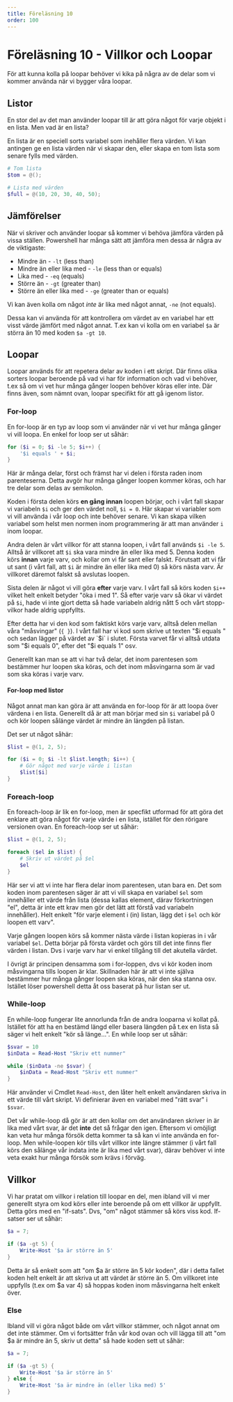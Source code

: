 ```yaml
---
title: Föreläsning 10
order: 100
---
```


# Föreläsning 10 - Villkor och Loopar

För att kunna kolla på loopar behöver vi kika på några av de delar som vi kommer använda när vi bygger våra loopar.

## Listor

En stor del av det man använder loopar till är att göra något för varje objekt i en lista. Men vad är en lista?

En lista är en speciell sorts variabel som inehåller flera värden. Vi kan antingen ge en lista värden när vi skapar den, eller skapa en tom lista som senare fylls med värden.

```powershell
# Tom lista
$tom = @();

# Lista med värden
$full = @(10, 20, 30, 40, 50);
```

## Jämförelser

När vi skriver och använder loopar så kommer vi behöva jämföra värden på vissa ställen. Powershell har många sätt att jämföra men dessa är några av de viktigaste:

- Mindre än - `-lt` (less than)
- Mindre än eller lika med - `-le` (less than or equals)
- Lika med - `-eq` (equals)
- Större än - `-gt` (greater than)
- Större än eller lika med - `-ge` (greater than or equals)

Vi kan även kolla om något _inte_ är lika med något annat, `-ne` (not equals).

Dessa kan vi använda för att kontrollera om värdet av en variabel har ett visst värde jämfört med något annat. T.ex kan vi kolla om en variabel `$a` är störra än 10 med koden `$a -gt 10`.

## Loopar

Loopar används för att repetera delar av koden i ett skript. Där finns olika sorters loopar beroende på vad vi har för information och vad vi behöver, t.ex så om vi vet hur många gånger loopen behöver köras eller inte. Där finns även, som nämnt ovan, loopar specifikt för att gå igenom listor.

### For-loop

En for-loop är en typ av loop som vi använder när vi vet hur många gånger vi vill loopa. En enkel for loop ser ut såhär:

```powershell
for ($i = 0; $i -le 5; $i++) {
    '$i equals ' + $i;
}
```

Här är många delar, först och främst har vi delen i första raden inom parenteserna. Detta avgör hur många gånger loopen kommer köras, och har tre delar som delas av semikolon.

Koden i första delen körs **en gång innan** loopen börjar, och i vårt fall skapar vi variabeln `$i` och ger den värdet noll, `$i = 0`. Här skapar vi variabler som vi vill använda i vår loop och inte behöver senare. Vi kan skapa vilken variabel som helst men normen inom programmering är att man använder `i` inom loopar.

Andra delen är vårt villkor för att stanna loopen, i vårt fall används `$i -le 5`. Alltså är villkoret att `$i` ska vara mindre än eller lika med 5. Denna koden körs **innan** varje varv, och kollar om vi får sant eller falskt. Förutsatt att vi får ut sant (i vårt fall, att `$i` är mindre än eller lika med 0) så körs nästa varv. Är villkoret däremot falskt så avslutas loopen.

Sista delen är något vi vill göra **efter** varje varv. I vårt fall så körs koden `$i++` vilket helt enkelt betyder "öka i med 1". Så efter varje varv så ökar vi värdet på `$i`, hade vi inte gjort detta så hade variabeln aldrig nått 5 och vårt stopp-vilkor hade aldrig uppfyllts.

Efter detta har vi den kod som faktiskt körs varje varv, alltså delen mellan våra "måsvingar" (`{ }`). I vårt fall har vi kod som skrive ut texten "$i equals " och sedan lägger på värdet av `$i` i slutet. Första varvet får vi alltså utdata som "$i equals 0", efter det "$i equals 1" osv.

Generellt kan man se att vi har två delar, det inom parentesen som bestämmer hur loopen ska köras, och det inom måsvingarna som är vad som ska köras i varje varv.

#### For-loop med listor

Något annat man kan göra är att använda en for-loop för är att loopa över värdena i en lista. Generellt då är att man börjar med sin `$i` variabel på 0 och kör loopen sålänge värdet är mindre än längden på listan.

Det ser ut något såhär:

```powershell
$list = @(1, 2, 5);

for ($i = 0; $i -lt $list.length; $i++) {
    # Gör något med varje värde i listan
    $list[$i]
}
```

### Foreach-loop

En foreach-loop är lik en for-loop, men är specfikt utformad för att göra det enklare att göra något för varje värde i en lista, istället för den rörigare versionen ovan. En foreach-loop ser ut såhär:

```powershell
$list = @(1, 2, 5);

foreach ($el in $list) {
    # Skriv ut värdet på $el
    $el
}
```

Här ser vi att vi inte har flera delar inom parentesen, utan bara en. Det som koden inom parentesen säger är att vi vill skapa en variabel `$el` som innehåller ett värde från lista (dessa kallas element, därav förkortningen "el", detta är inte ett krav men gör det lätt att förstå vad variabeln innehåller). Helt enkelt "för varje element i (in) listan, lägg det i `$el` och kör loopen ett varv".

Varje gången loopen körs så kommer nästa värde i listan kopieras in i vår variabel `$el`. Detta börjar på första värdet och görs till det inte finns fler värden i listan. Dvs i varje varv har vi enkel tillgång till det akutella värdet.

I övrigt är principen densamma som i for-loppen, dvs vi kör koden inom måsvingarna tills loopen är klar. Skillnaden här är att vi inte själva bestämmer hur många gånger loopen ska köras, när den ska stanna osv. Istället löser powershell detta åt oss baserat på hur listan ser ut.

### While-loop

En while-loop fungerar lite annorlunda från de andra looparna vi kollat på. Istället för att ha en bestämd längd eller basera längden på t.ex en lista så säger vi helt enkelt "kör så länge...". En while loop ser ut såhär:

```powershell
$svar = 10
$inData = Read-Host "Skriv ett nummer"

while ($inData -ne $svar) {
    $inData = Read-Host "Skriv ett nummer"
}
```

Här använder vi Cmdlet `Read-Host`, den låter helt enkelt användaren skriva in ett värde till vårt skript. Vi definierar även en variabel med "rätt svar" i `$svar`.

Det vår while-loop då gör är att den kollar om det användaren skriver in är lika med vårt svar, är det **inte** det så frågar den igen. Eftersom vi omöjligt kan veta hur många försök detta kommer ta så kan vi inte använda en for-loop. Men while-loopen kör tills vårt villkor inte längre stämmer (i vårt fall körs den sålänge vår indata inte är lika med vårt svar), därav behöver vi inte veta exakt hur många försök som krävs i förväg.

## Villkor

Vi har pratat om villkor i relation till loopar en del, men ibland vill vi mer generellt styra om kod körs eller inte beroende på om ett villkor är uppfyllt. Detta görs med en "if-sats". Dvs, "om" något stämmer så körs viss kod. If-satser ser ut såhär:

```powershell
$a = 7;

if ($a -gt 5) {
    Write-Host '$a är större än 5'
}
```

Detta är så enkelt som att "om $a är större än 5 kör koden", där i detta fallet koden helt enkelt är att skriva ut att värdet är större än 5. Om villkoret inte uppfylls (t.ex om $a var 4) så hoppas koden inom måsvingarna helt enkelt över.

### Else

Ibland vill vi göra något både om vårt villkor stämmer, och något annat om det inte stämmer. Om vi fortsätter från vår kod ovan och vill lägga till att "om $a är mindre än 5, skriv ut detta" så hade koden sett ut såhär:

```powershell
$a = 7;

if ($a -gt 5) {
    Write-Host '$a är större än 5'
} else {
    Write-Host '$a är mindre än (eller lika med) 5'
}
```
